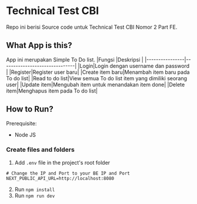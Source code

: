 # Technical Test CBI

Repo ini berisi Source code untuk Technical Test CBI Nomor 2 Part FE.

## What App is this?
App ini merupakan Simple To Do list.
|Fungsi                |Deskripsi                          |
|----------------|-------------------------------|
|Login|Login dengan username dan password            |
|Register|Register user baru|
|Create item baru|Menambah item baru pada To do list|
|Read to do list|View semua To do list item yang dimiliki seorang user|
|Update item|Mengubah item untuk menandakan item done|
|Delete item|Menghapus item pada To do list|

## How to Run?

Prerequisite:
- Node JS


### Create files and folders

1. Add ``` .env ``` file in the project's root folder
```
# Change the IP and Port to your BE IP and Port
NEXT_PUBLIC_API_URL=http://localhost:8080
```
2. Run ``` npm install ```
3. Run ``` npm run dev  ```